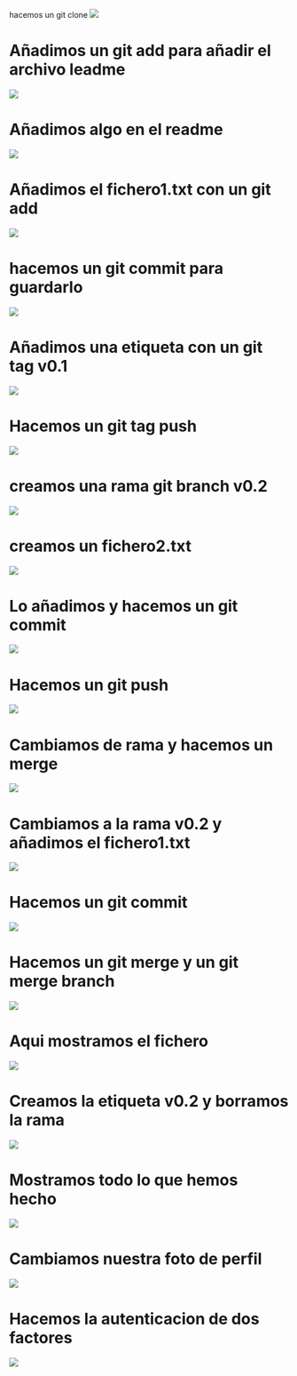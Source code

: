 hacemos un git clone 
<img src="imagenes/1.PNG">
<br>
<h1>Añadimos un git add para añadir el archivo leadme</h1>
<img src="imagenes/2.PNG">
<br>
<h1>Añadimos algo en el readme</h1>
<img src="imagenes/3.PNG">
<br>
<h1>Añadimos el fichero1.txt con un git add</h1>
<img src="imagenes/4.PNG">
<br>
<h1>hacemos un git commit para guardarlo</h1>
<img src="imagenes/5.PNG">
<br>
<h1>Añadimos una etiqueta con un git tag v0.1</h1>
<img src="imagenes/6.PNG">
<br>
<h1>Hacemos un git tag push</h1>
<img src="imagenes/7.PNG">
<br>
<h1>creamos una rama git branch v0.2</h1>
<img src="imagenes/8.PNG">
<br>
<h1>creamos un fichero2.txt</h1>
<img src="imagenes/9.PNG">
<br>
<h1>Lo añadimos y hacemos un git commit</h1>
<img src="imagenes/10.PNG">
<br>
<h1>Hacemos un git push</h1>
<img src="imagenes/11.PNG">
<br>
<h1>Cambiamos de rama y hacemos un merge</h1>
<img src="imagenes/12.PNG">
<br>
<h1>Cambiamos a la rama v0.2 y añadimos el fichero1.txt</h1>
<img src="imagenes/13.PNG">
<br>
<h1>Hacemos un git commit</h1>
<img src="imagenes/14.PNG">
<br>
<h1>Hacemos un git merge y un git merge branch</h1>
<img src="imagenes/15.PNG">
<br>
<h1>Aqui mostramos el fichero</h1>
<img src="imagenes/16.PNG">
<br>
<h1>Creamos la etiqueta v0.2 y borramos la rama </h1>
<img src="imagenes/17.PNG">
<br>
<h1>Mostramos todo lo que hemos hecho</h1>
<img src="imagenes/18.PNG">
<br>
<h1>Cambiamos nuestra foto de perfil</h1>
<img src="imagenes/19.PNG">
<br>
<h1>Hacemos la autenticacion de dos factores</h1>
<img src="imagenes/20.PNG">
